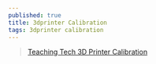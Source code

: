 ```yaml
---
published: true
title: 3dprinter Calibration
tags: 3dprinter calibration
---
```

> [Teaching Tech 3D Printer Calibration](https://teachingtechyt.github.io/calibration.html)

